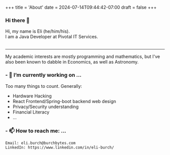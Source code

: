 +++
title = 'About'
date = 2024-07-14T09:44:42-07:00
draft = false
+++

### Hi there 👋
Hi, my name is Eli (he/him/his).<br/> I am a Java Developer at Pivotal IT Services.<br/><br/>

---
My academic interests are mostly programming and mathematics, but I've also been known to dabble in Economics, as well as Astronomy.
### - 🔭 I’m currently working on ...

Too many things to count. Generally:
- Hardware Hacking
- React Frontend/Spring-boot backend web design
- Privacy/Security understanding
- Financial Literacy
- ...

### - 📫 How to reach me: ...
```
Email: eli.burch@burchbytes.com
LinkedIn: https://www.linkedin.com/in/eli-burch/
```
